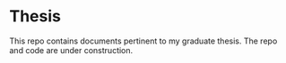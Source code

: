# Thesis
This repo contains documents pertinent to my graduate thesis.
The repo and code are under construction.

